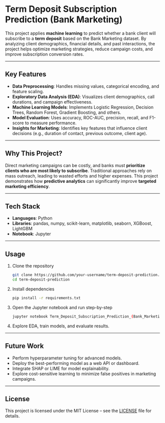 # Term Deposit Subscription Prediction (Bank Marketing)

This project applies **machine learning** to predict whether a bank client will subscribe to a **term deposit** based on the Bank Marketing dataset. By analyzing client demographics, financial details, and past interactions, the project helps optimize marketing strategies, reduce campaign costs, and improve subscription conversion rates.

---

## Key Features
- **Data Preprocessing**: Handles missing values, categorical encoding, and feature scaling.  
- **Exploratory Data Analysis (EDA)**: Visualizes client demographics, call durations, and campaign effectiveness.  
- **Machine Learning Models**: Implements Logistic Regression, Decision Trees, Random Forest, Gradient Boosting, and others.  
- **Model Evaluation**: Uses accuracy, ROC-AUC, precision, recall, and F1-score to measure performance.  
- **Insights for Marketing**: Identifies key features that influence client decisions (e.g., duration of contact, previous outcome, client age).  

---

## Why This Project?
Direct marketing campaigns can be costly, and banks must **prioritize clients who are most likely to subscribe**. Traditional approaches rely on mass outreach, leading to wasted efforts and higher expenses. This project demonstrates how **predictive analytics** can significantly improve **targeted marketing efficiency**.

---

## Tech Stack
- **Languages**: Python  
- **Libraries**: pandas, numpy, scikit-learn, matplotlib, seaborn, XGBoost, LightGBM  
- **Notebook**: Jupyter  

---

## Usage
1. Clone the repository  
   ```bash
   git clone https://github.com/your-username/term-deposit-prediction.git
   cd term-deposit-prediction
   ```
2. Install dependencies  
   ```bash
   pip install -r requirements.txt
   ```
3. Open the Jupyter notebook and run step-by-step  
   ```bash
   jupyter notebook Term_Deposit_Subscription_Prediction_(Bank_Marketing).ipynb
   ```
4. Explore EDA, train models, and evaluate results.  

---

## Future Work
- Perform hyperparameter tuning for advanced models.  
- Deploy the best-performing model as a web API or dashboard.  
- Integrate SHAP or LIME for model explainability.  
- Explore cost-sensitive learning to minimize false positives in marketing campaigns.  

---

## License
This project is licensed under the MIT License – see the [LICENSE](LICENSE) file for details.  
